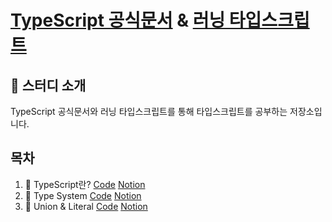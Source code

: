 # **[TypeScript 공식문서](https://www.typescriptlang.org/)** & **[러닝 타입스크립트](https://www.learningtypescript.com/)**

## 📌 스터디 소개

TypeScript 공식문서와 러닝 타입스크립트를 통해 타입스크립트를 공부하는 저장소입니다.

## 목차

1. 📝 TypeScript란? [Code](https://github.com/ryudg/TypeScriptStudy/tree/LearningTS/1.HelloTS) [Notion]()
2. 📝 Type System [Code](https://github.com/ryudg/TypeScriptStudy/tree/LearningTS/2.TypeSystem) [Notion]()
3. 📝 Union & Literal [Code]() [Notion]()
